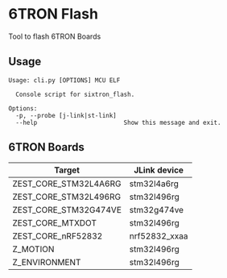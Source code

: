 # 6TRON Flash
Tool to flash 6TRON Boards

## Usage
```
Usage: cli.py [OPTIONS] MCU ELF

  Console script for sixtron_flash.

Options:
  -p, --probe [j-link|st-link]
  --help                        Show this message and exit.
```

## 6TRON Boards

| Target                | JLink device  |
|-----------------------|---------------|
| ZEST_CORE_STM32L4A6RG | stm32l4a6rg   |
| ZEST_CORE_STM32L496RG | stm32l496rg   |
| ZEST_CORE_STM32G474VE | stm32g474ve   |
| ZEST_CORE_MTXDOT      | stm32l496rg   |
| ZEST_CORE_nRF52832    | nrf52832_xxaa |
| Z_MOTION              | stm32l496rg   |
| Z_ENVIRONMENT         | stm32l496rg   |